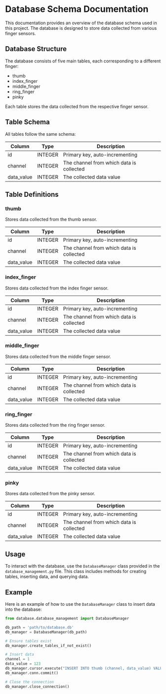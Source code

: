 # Database Schema Documentation

This documentation provides an overview of the database schema used in this project. The database is designed to store data collected from various finger sensors.

## Database Structure

The database consists of five main tables, each corresponding to a different finger:

- thumb
- index_finger
- middle_finger
- ring_finger
- pinky

Each table stores the data collected from the respective finger sensor.

## Table Schema

All tables follow the same schema:

| Column      | Type    | Description                            |
|-------------|---------|----------------------------------------|
| id          | INTEGER | Primary key, auto-incrementing         |
| channel     | INTEGER | The channel from which data is collected |
| data_value  | INTEGER | The collected data value               |

## Table Definitions

### thumb
Stores data collected from the thumb sensor.

| Column      | Type    | Description                            |
|-------------|---------|----------------------------------------|
| id          | INTEGER | Primary key, auto-incrementing         |
| channel     | INTEGER | The channel from which data is collected |
| data_value  | INTEGER | The collected data value               |

### index_finger
Stores data collected from the index finger sensor.

| Column      | Type    | Description                            |
|-------------|---------|----------------------------------------|
| id          | INTEGER | Primary key, auto-incrementing         |
| channel     | INTEGER | The channel from which data is collected |
| data_value  | INTEGER | The collected data value               |

### middle_finger
Stores data collected from the middle finger sensor.

| Column      | Type    | Description                            |
|-------------|---------|----------------------------------------|
| id          | INTEGER | Primary key, auto-incrementing         |
| channel     | INTEGER | The channel from which data is collected |
| data_value  | INTEGER | The collected data value               |

### ring_finger
Stores data collected from the ring finger sensor.

| Column      | Type    | Description                            |
|-------------|---------|----------------------------------------|
| id          | INTEGER | Primary key, auto-incrementing         |
| channel     | INTEGER | The channel from which data is collected |
| data_value  | INTEGER | The collected data value               |

### pinky
Stores data collected from the pinky sensor.

| Column      | Type    | Description                            |
|-------------|---------|----------------------------------------|
| id          | INTEGER | Primary key, auto-incrementing         |
| channel     | INTEGER | The channel from which data is collected |
| data_value  | INTEGER | The collected data value               |

## Usage

To interact with the database, use the `DatabaseManager` class provided in the `database_management.py` file. This class includes methods for creating tables, inserting data, and querying data.

## Example

Here is an example of how to use the `DatabaseManager` class to insert data into the database:

```python
from database.database_management import DatabaseManager

db_path = 'path/to/database.db'
db_manager = DatabaseManager(db_path)

# Ensure tables exist
db_manager.create_tables_if_not_exist()

# Insert data
channel = 1
data_value = 123
db_manager.cursor.execute("INSERT INTO thumb (channel, data_value) VALUES (?, ?)", (channel, data_value))
db_manager.conn.commit()

# Close the connection
db_manager.close_connection()
